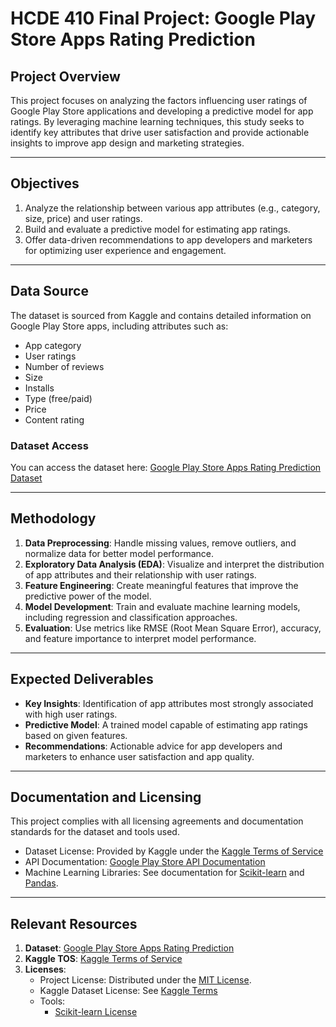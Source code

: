 # **HCDE 410 Final Project: Google Play Store Apps Rating Prediction**

## **Project Overview**
This project focuses on analyzing the factors influencing user ratings of Google Play Store applications and developing a predictive model for app ratings. By leveraging machine learning techniques, this study seeks to identify key attributes that drive user satisfaction and provide actionable insights to improve app design and marketing strategies.

---

## **Objectives**
1. Analyze the relationship between various app attributes (e.g., category, size, price) and user ratings.
2. Build and evaluate a predictive model for estimating app ratings.
3. Offer data-driven recommendations to app developers and marketers for optimizing user experience and engagement.

---

## **Data Source**
The dataset is sourced from Kaggle and contains detailed information on Google Play Store apps, including attributes such as:
- App category
- User ratings
- Number of reviews
- Size
- Installs
- Type (free/paid)
- Price
- Content rating

### **Dataset Access**  
You can access the dataset here: [Google Play Store Apps Rating Prediction Dataset](https://www.kaggle.com/code/arunjangir245/google-playstore-apps-rating-prediction)

---

## **Methodology**
1. **Data Preprocessing**: Handle missing values, remove outliers, and normalize data for better model performance.  
2. **Exploratory Data Analysis (EDA)**: Visualize and interpret the distribution of app attributes and their relationship with user ratings.  
3. **Feature Engineering**: Create meaningful features that improve the predictive power of the model.  
4. **Model Development**: Train and evaluate machine learning models, including regression and classification approaches.  
5. **Evaluation**: Use metrics like RMSE (Root Mean Square Error), accuracy, and feature importance to interpret model performance.

---

## **Expected Deliverables**
- **Key Insights**: Identification of app attributes most strongly associated with high user ratings.  
- **Predictive Model**: A trained model capable of estimating app ratings based on given features.  
- **Recommendations**: Actionable advice for app developers and marketers to enhance user satisfaction and app quality.

---

## **Documentation and Licensing**
This project complies with all licensing agreements and documentation standards for the dataset and tools used.  
- Dataset License: Provided by Kaggle under the [Kaggle Terms of Service](https://www.kaggle.com/terms)  
- API Documentation: [Google Play Store API Documentation](https://developers.google.com/android-publisher)  
- Machine Learning Libraries: See documentation for [Scikit-learn](https://scikit-learn.org/stable/) and [Pandas](https://pandas.pydata.org/).

---

## **Relevant Resources**
1. **Dataset**: [Google Play Store Apps Rating Prediction](https://www.kaggle.com/code/arunjangir245/google-playstore-apps-rating-prediction)  
2. **Kaggle TOS**: [Kaggle Terms of Service](https://www.kaggle.com/terms)  
3. **Licenses**:
   - Project License: Distributed under the [MIT License](https://opensource.org/licenses/MIT).
   - Kaggle Dataset License: See [Kaggle Terms](https://www.kaggle.com/terms)  
   - Tools:  
     - [Scikit-learn License](https://scikit-learn.org/stable/about.html#citing-scikit-learn)  